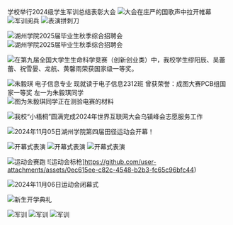 学校举行2024级学生军训总结表彰大会
![大会在庄严的国歌声中拉开帷幕](https://github.com/user-attachments/assets/f8f94cad-e4fd-4dc6-b7dd-49cf8df1aebe)
![军训阅兵](https://github.com/user-attachments/assets/fa426910-5f68-4f70-b2fa-e16ca7a4c8aa)
![表演拼刺刀](https://github.com/user-attachments/assets/79780432-8c57-4ba8-89a0-0fb191036cd1)


![湖州学院2025届毕业生秋季综合招聘会](https://github.com/user-attachments/assets/5cbfd47c-93c2-4a67-81e7-c6b0235b8f16)
![湖州学院2025届毕业生秋季综合招聘会](https://github.com/user-attachments/assets/6454b1e0-bcae-4f12-87a4-469ebf95d6e7)

![在第九届全国大学生生命科学竞赛（创新创业类）中，我校学生缪阳辰、吴蕾蕾、祝雪晏、龙航、黄馨雨荣获国家级一等奖。](https://github.com/user-attachments/assets/91748ec8-2c01-4172-b206-380526d2080d)

![朱毅琪 电子信息专业 现就读于电子信息2312班 曾获荣誉：成图大赛PCB组国家一等奖 左一为朱毅琪同学](https://github.com/user-attachments/assets/d998bc74-374e-4e8c-8f29-56cf311ad299)
![图为朱毅琪同学正在测验电赛的材料](https://github.com/user-attachments/assets/ea5949cf-4a87-45e5-b787-1cd2c95cbb85)

![我校“小梧桐”圆满完成2024年世界互联网大会乌镇峰会志愿服务工作](https://github.com/user-attachments/assets/7f3f76e9-9214-4e94-a03d-443ce9c4be95)

![2024年11月05日湖州学院第四届田径运动会开幕！](https://github.com/user-attachments/assets/27a5bc16-161e-4a72-be13-6589f8f9982d)

![开幕式表演](https://github.com/user-attachments/assets/3fc6b39b-ddc4-40f0-b78a-b959b4f1e0a2)
![开幕式表演](https://github.com/user-attachments/assets/c62b1436-8f8e-4419-bef5-fffd47a66c06)
![开幕式表演](https://github.com/user-attachments/assets/3a58090c-8da5-4d86-ae75-912f28a07ed5)

![运动会赛跑](https://github.com/user-attachments/assets/46c00bbd-70d0-48a7-ad2c-1fe1e5651d07)
![运动会标枪]https://github.com/user-attachments/assets/0ec615ee-c82c-4548-b2b3-fc65c96bfc44)

![2024年11月06日运动会闭幕式](https://github.com/user-attachments/assets/957e6344-5133-4b2b-805c-0b8a2f8acfb4)

![新生开学典礼](https://github.com/user-attachments/assets/b66f083d-a22a-43cb-a24e-f703a0d7314c)


![军训](https://github.com/user-attachments/assets/b674d28e-e101-4923-98eb-71628498cd22)
![军训](https://github.com/user-attachments/assets/f1eb4b48-1a12-4dc6-b28b-20c991120cc1)
![军训](https://github.com/user-attachments/assets/d1690390-9a6c-491e-b3fb-09884839483d)


